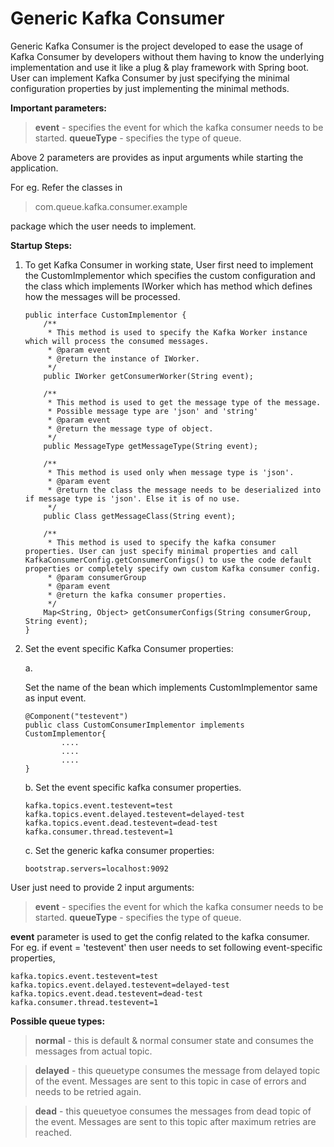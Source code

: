 
# Generic Kafka Consumer

Generic Kafka Consumer is the project developed to ease the usage of Kafka Consumer by developers without them having to know the underlying implementation and use it like a plug & play framework with Spring boot. User can implement Kafka Consumer by just specifying the minimal configuration properties by just implementing the minimal methods. 

**Important parameters:**

> **event** - specifies the event for which the kafka consumer needs to be started. 
> **queueType** - specifies the type of queue.

Above 2 parameters are provides as input arguments while starting the application.

For eg. 
Refer the classes in 

> com.queue.kafka.consumer.example

 package which the user needs to implement.

**Startup Steps:**

 1. To get Kafka Consumer in working state, User first need to implement the CustomImplementor which specifies the custom configuration and the class which implements IWorker which has method which defines how the messages will be processed.

		public interface CustomImplementor {
			/**
			 * This method is used to specify the Kafka Worker instance which will process the consumed messages.
			 * @param event
			 * @return the instance of IWorker.
			 */
			public IWorker getConsumerWorker(String event);

			/**
			 * This method is used to get the message type of the message.
			 * Possible message type are 'json' and 'string'
			 * @param event
			 * @return the message type of object.
			 */
			public MessageType getMessageType(String event);

			/**
			 * This method is used only when message type is 'json'.
			 * @param event
			 * @return the class the message needs to be deserialized into if message type is 'json'. Else it is of no use.
			 */
			public Class getMessageClass(String event);

			/**
			 * This method is used to specify the kafka consumer properties. User can just specify minimal properties and call KafkaConsumerConfig.getConsumerConfigs() to use the code default properties or completely specify own custom Kafka consumer config.
			 * @param consumerGroup
			 * @param event
			 * @return the kafka consumer properties. 
			 */
			Map<String, Object> getConsumerConfigs(String consumerGroup, String event);	
		}

 2. Set the event specific Kafka Consumer properties:

	  a.

	 Set the name of the bean which implements CustomImplementor same as input event.
			

		@Component("testevent") 			
		public class CustomConsumerImplementor implements CustomImplementor{
   				....
    			....
    			....
		}

	b. Set the event specific kafka consumer properties.
	
		kafka.topics.event.testevent=test
		kafka.topics.event.delayed.testevent=delayed-test
		kafka.topics.event.dead.testevent=dead-test
		kafka.consumer.thread.testevent=1

	c. Set the generic kafka consumer properties:

	    bootstrap.servers=localhost:9092



User just need to provide 2 input arguments:

> **event** - specifies the event for which the kafka consumer needs to be started. 
> **queueType** - specifies the type of queue.

**event** parameter is used to get the config related to the kafka consumer.
For eg. if event = 'testevent' then user needs to set following event-specific properties,

    kafka.topics.event.testevent=test
    kafka.topics.event.delayed.testevent=delayed-test
    kafka.topics.event.dead.testevent=dead-test
    kafka.consumer.thread.testevent=1

**Possible queue types:**

> **normal** - this is default & normal consumer state and consumes the messages from actual topic.

> **delayed** - this queuetype consumes the message from delayed topic of the event. Messages are sent to this topic in case of errors and needs to be retried again.

> **dead** - this queuetyoe consumes the messages from dead topic of the event. Messages are sent to this topic after maximum retries are
reached.
